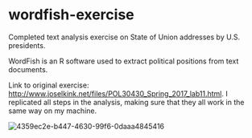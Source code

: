 # wordfish-exercise
Completed text analysis exercise on State of Union addresses by U.S. presidents.

WordFish is an R software used to extract political positions from text documents.

Link to original exercise: http://www.joselkink.net/files/POL30430_Spring_2017_lab11.html.
I replicated all steps in the analysis, making sure that they all work in the same way on my machine.

![4359ec2e-b447-4630-99f6-0daaa4845416](https://user-images.githubusercontent.com/68019108/230883804-45f928f7-0afa-4d5a-95a2-762af0c0f66f.png)
